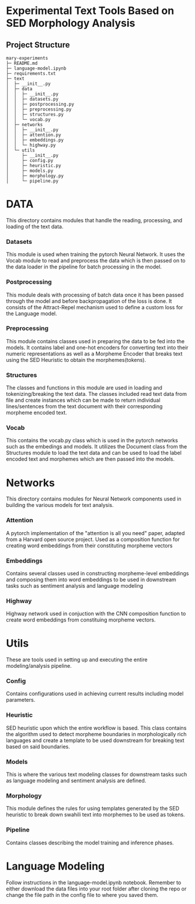 # Experimental Text Tools Based on SED Morphology Analysis

## Project Structure

```
mary-experiments
├─ README.md
├─ language-model.ipynb
├─ requirements.txt
├─ text
│  ├─ __init__.py
│  ├─ data
│  │  ├─ __init__.py
│  │  ├─ datasets.py
│  │  ├─ postprocessing.py
│  │  ├─ preprocessing.py
│  │  ├─ structures.py
│  │  └─ vocab.py
│  ├─ networks
│  │  ├─ __init__.py
│  │  ├─ attention.py
│  │  ├─ embeddings.py
│  │  └─ highway.py
│  └─ utils
│     ├─ __init__.py
│     ├─ config.py
│     ├─ heuristic.py
│     ├─ models.py
│     ├─ morphology.py
│     └─ pipeline.py

```

# DATA
This directory contains modules that handle the reading, processing, and loading of the text data. 

### Datasets 
This module is used when training the pytorch Neural Network. It uses the Vocab module to read and preprocess the data which is then passed on to the data loader in the pipeline for batch processing in the model.

### Postprocessing 
This module deals with processing of batch data once it has been passed through the model and before backpropagation of the loss is done. It consists of the Attract-Repel mechanism used to define a custom loss for the Language model.

### Preprocessing 
This module contains classes used in preparing the data to be fed into the models. It contains label and one-hot encoders for converting text into their numeric representations as well as a Morpheme Encoder that breaks text using the SED Heuristic to obtain the morphemes(tokens).

### Structures
The classes and functions in this module are used in loading and tokenizing/breaking the text data. The classes included read text data from file and create instances which can be made to return individual lines/sentences from the text document with their corresponding morpheme encoded text.

### Vocab
This contains the vocab.py class which is used in the pytorch networks such as the embedings and models. It utilizes the Document class from the Structures module to load the text data and can be used to load the label encoded text and morphemes which are then passed into the models.


# Networks 
This directory contains modules for Neural Network components used in building the various models for text analysis.

### Attention
A pytorch implementation of the "attention is all you need" paper, adapted from a Harvard open source project. Used as a composition function for creating word embeddings from their constituting morpheme vectors

### Embeddings 
Contains several classes used in constructing morpheme-level embeddings and composing them into word embeddings to be used in downstream tasks such as sentiment analysis and language modeling

### Highway
Highway network used in conjuction with the CNN composition function to create word embeddings from constituing morpheme vectors.

# Utils
These are tools used in setting up and executing the entire modeling/analysis pipeline. 

### Config
Contains configurations used in achieving current results including model parameters.

### Heuristic
SED heuristic upon which the entire workflow is based. This class contains the algorithm used to detect morpheme boundaries in morphologically rich languages and create a template to be used downstream for breaking text based on said boundaries.

### Models
This is where the various text modeling classes for downstream tasks such as language modeling and sentiment analysis are defined. 

### Morphology
This module defines the rules for using templates generated by the SED heuristic to break down swahili text into morphemes to be used as tokens. 

### Pipeline 
Contains classes describing the model training and inference phases.

# Language Modeling 
Follow instructions in the language-model.ipynb notebook. Remember to either download the data files into your root folder after cloning the repo or change the file path in the config file to where you saved them.
